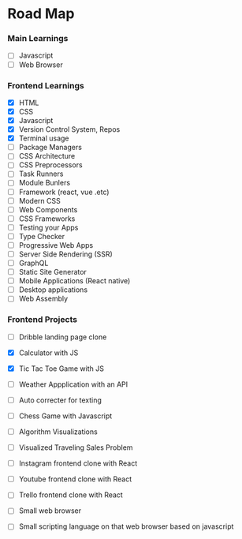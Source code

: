 # Road Map

### Main Learnings
- [ ] Javascript
- [ ] Web Browser

### Frontend Learnings

- [X] HTML
- [X] CSS
- [X] Javascript
- [X] Version Control System, Repos
- [X] Terminal usage
- [ ] Package Managers
- [ ] CSS Architecture
- [ ] CSS Preprocessors
- [ ] Task Runners
- [ ] Module Bunlers
- [ ] Framework (react, vue .etc)
- [ ] Modern CSS
- [ ] Web Components
- [ ] CSS Frameworks
- [ ] Testing your Apps
- [ ] Type Checker
- [ ] Progressive Web Apps
- [ ] Server Side Rendering (SSR)
- [ ] GraphQL
- [ ] Static Site Generator
- [ ] Mobile Applications (React native)
- [ ] Desktop applications
- [ ] Web Assembly

### Frontend Projects

- [ ] Dribble landing page clone
- [X] Calculator with JS
- [X] Tic Tac Toe Game with JS
- [ ] Weather Appplication with an API
- [ ] Auto correcter for texting
- [ ] Chess Game with Javascript
- [ ] Algorithm Visualizations
- [ ] Visualized Traveling Sales Problem
- [ ] Instagram frontend clone with React
- [ ] Youtube frontend clone with React
- [ ] Trello frontend clone with React
- [ ] Small web browser
- [ ] Small scripting language on that web browser based on javascript













